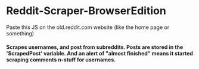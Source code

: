 # Reddit-Scraper-BrowserEdition
Paste this JS on the old.reddit.com website (like the home page or something)

#### Scrapes usernames, and post from subreddits. Posts are stored in the 'ScrapedPost' variable. And an alert of "almost finished" means it started scraping comments n-stuff for usernames.
